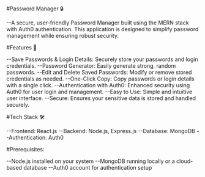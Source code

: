 #Password Manager 🔒

--A secure, user-friendly Password Manager built using the MERN stack with Auth0 authentication. This application is designed to simplify password management while ensuring robust security.

#Features 🚀

--Save Passwords & Login Details: Securely store your passwords and login credentials.
--Password Generator: Easily generate strong, random passwords.
--Edit and Delete Saved Passwords: Modify or remove stored credentials as needed.
--One-Click Copy: Copy passwords or login details with a single click.
--Authentication with Auth0: Enhanced security using Auth0 for user login and management.
--Easy to Use: Simple and intuitive user interface.
--Secure: Ensures your sensitive data is stored and handled securely.


#Tech Stack 🛠️

--Frontend: React.js
--Backend: Node.js, Express.js
--Database: MongoDB
--Authentication: Auth0

#Prerequisites:

--Node.js installed on your system
--MongoDB running locally or a cloud-based database
--Auth0 account for authentication setup
